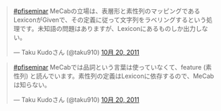 

<blockquote class="twitter-tweet" lang="ja"><p><a href="https://twitter.com/search/%23pfiseminar">#pfiseminar</a> MeCabの立場は、表層形と素性列のマッピングであるLexiconがGivenで、その定義に従って文字列をラベリングするという処理です。未知語の問題はありますが、Lexiconにあるものしか出力しない。</p>&mdash; Taku Kudoさん (@taku910) <a href="https://twitter.com/taku910/status/127022928473767936" data-datetime="2011-10-20T14:06:40+00:00">10月 20, 2011</a></blockquote>
<script src="//platform.twitter.com/widgets.js" charset="utf-8"></script>

<blockquote class="twitter-tweet" lang="ja"><p><a href="https://twitter.com/search/%23pfiseminar">#pfiseminar</a> MeCabでは品詞という言葉は使っていなくて、feature (素性列) と読んでいます。素性列の定義はLexiconに依存するので、MeCabは知らない。</p>&mdash; Taku Kudoさん (@taku910) <a href="https://twitter.com/taku910/status/127021796951203840" data-datetime="2011-10-20T14:02:10+00:00">10月 20, 2011</a></blockquote>
<script src="//platform.twitter.com/widgets.js" charset="utf-8"></script>


